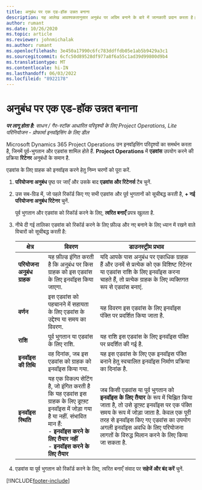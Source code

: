 ```yaml
---
title: अनुबंध पर एक एड-हॉक उन्नत बनाना
description: यह आलेख आवश्यकतानुसार अनुबंध पर अग्रिम बनाने के बारे में जानकारी प्रदान करता है।
author: rumant
ms.date: 10/26/2020
ms.topic: article
ms.reviewer: johnmichalak
ms.author: rumant
ms.openlocfilehash: 3e450a17990c6fc783ddffdb05e1ab5b9429a3c1
ms.sourcegitcommit: 6cfc50d89528df977a8f6a55c1ad39d99800d9b4
ms.translationtype: MT
ms.contentlocale: hi-IN
ms.lasthandoff: 06/03/2022
ms.locfileid: "8922178"
---
```

# <a name="creating-an-ad-hoc-advance-on-a-contract"></a>अनुबंध पर एक एड-हॉक उन्नत बनाना

_**पर लागू होता है:** साधन / गैर-स्टॉक आधारित परिदृश्यों के लिए Project Operations, Lite परिनियोजन - प्रोफार्मा इनवॉइसिंग के लिए डील_

Microsoft Dynamics 365 Project Operations उन इनवॉइसिंग परिदृश्यों का समर्थन करता है, जिनमें पूर्व-भुगतान और एडवांस शामिल होते हैं. **Project Operations** में **एडवांस** उपयोग करने की प्रक्रिया **रिटेनर** अनुबंधों के समान है. 

एडवांस के लिए ग्राहक को इनवॉइस करने हेतु निम्न चरणों को पूरा करें.

1. **परियोजना अनुबंध** पृष्ठ पर जाएँ और उसके बाद **एडवांस और रिटेनर्स** टैब चुनें.
2. उस सब-ग्रिड में, जो पहले रिकॉर्ड किए गए सभी एडवांस और पूर्व भुगतानों को सूचीबद्ध करती है, **+ नई परियोजना अनुबंध रिटेनर** चुनें. 

    पूर्व भुगतान और एडवांस को रिकॉर्ड करने के लिए, **त्वरित बनाएँ** प्रपत्र खुलता है.
    
3. नीचे दी गई तालिका एडवांस को रिकॉर्ड करने के लिए फ़ील्ड और नए बनाने के लिए ध्यान में रखने वाले विचारों को सूचीबद्ध करती है:

    | क्षेत्र | विवरण | डाउनस्ट्रीम प्रभाव |
    | --- | --- | --- |
    | **परियोजना अनुबंध ग्राहक** | यह फ़ील्ड इंगित करती है कि अनुबंध पर किस ग्राहक को इस एडवांस के लिए इनवॉइस किया जाएगा. | यदि आपके पास अनुबंध पर एकाधिक ग्राहक हैं और उनमें से प्रत्येक को एक विशिष्ट रिटेनर या एडवांस राशि के लिए इनवॉइस करना चाहते हैं, तो प्रत्येक ग्राहक के लिए व्यक्तिगत रूप से एडवांस बनाएं. |
    | **वर्णन** | इस एडवांस को पहचानने में सहायता के लिए एडवांस के उद्देश्य या समय का विवरण. | यह विवरण इस एडवांस के लिए इनवॉइस पंक्ति पर प्रदर्शित किया जाता है. |
    | **राशि** | पूर्व भुगतान या एडवांस के लिए राशि. | यह राशि इस एडवांस के लिए इनवॉइस पंक्ति पर प्रदर्शित की गई है. |
    | **इनवॉइस की तिथि** | वह दिनांक, जब इस एडवांस को ग्राहक को इनवॉइस किया गया. | यह इस एडवांस के लिए एक इनवॉइस पंक्ति बनाने हेतु स्वचालित इनवॉइस निर्माण प्रक्रिया का दिनांक है. |
    | **इनवॉइस स्थिति** | यह एक विकल्प सेटिंग है, जो इंगित करती है कि यह एडवांस इस ग्राहक के लिए ड्राफ़्ट इनवॉइस में जोड़ा गया है या नहीं. संभावित मान हैं:</br>- **इनवॉइस करने के लिए तैयार नहीं**</br>- **इनवॉइस करने के लिए तैयार** | जब किसी एडवांस या पूर्व भुगतान को **इनवॉइस के लिए तैयार** के रूप में चिह्नित किया जाता है, तो उसे ड्राफ़्ट इनवॉइस पर एक पंक्ति समय के रूप में जोड़ा जाता है. केवल एक पूरी तरह से इनवॉइस किए गए एडवांस का उपयोग अगली इनवॉइस अवधि के लिए परियोजना लागतों के विरुद्ध मिलान करने के लिए किया जा सकता है. |

4. एडवांस या पूर्व भुगतान को रिकॉर्ड करने के लिए, त्वरित बनाएँ संवाद पर **सहेजें और बंद करें** चुनें.


[!INCLUDE[footer-include](../../includes/footer-banner.md)]